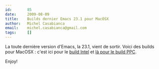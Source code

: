 ```yaml
---
id:       85
date:     2009-08-09
title:    Builds dernier Emacs 23.1 pour MacOSX
author:   Michel Casabianca
email:    michel.casabianca@gmail.com
tags:     []
---
```


La toute dernière version d'Emacs, la 23.1, vient de sortir. Voici des builds pour MacOSX : c'est ici pour le [build Intel](http://www.sweetohm.net/arc/Emacs-Intel-23.1.zip) et [là pour le build PPC](http://www.sweetohm.net/arc/Emacs-PPC-23.1.zip).

Enjoy!

